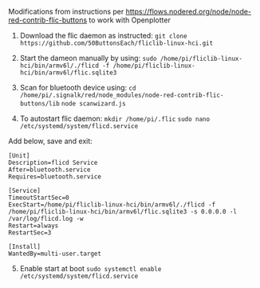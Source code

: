 Modifications from instructions per https://flows.nodered.org/node/node-red-contrib-flic-buttons to work with Openplotter

1. Download the flic daemon as instructed:
```git clone https://github.com/50ButtonsEach/fliclib-linux-hci.git```

2. Start the dameon manually by using: ```sudo /home/pi/fliclib-linux-hci/bin/armv6l/./flicd -f /home/pi/fliclib-linux-hci/bin/armv6l/flic.sqlite3```

3. Scan for bluetooth device using:
 ```cd /home/pi/.signalk/red/node_modules/node-red-contrib-flic-buttons/lib```
```node scanwizard.js```
  
4. To autostart flic daemon:
```mkdir /home/pi/.flic```
```sudo nano /etc/systemd/system/flicd.service```

Add below, save and exit:
```
[Unit]
Description=flicd Service
After=bluetooth.service
Requires=bluetooth.service

[Service]
TimeoutStartSec=0
ExecStart=/home/pi/fliclib-linux-hci/bin/armv6l/./flicd -f /home/pi/fliclib-linux-hci/bin/armv6l/flic.sqlite3 -s 0.0.0.0 -l /var/log/flicd.log -w
Restart=always
RestartSec=3

[Install]
WantedBy=multi-user.target
```
5. Enable start at boot 
```sudo systemctl enable /etc/systemd/system/flicd.service```
